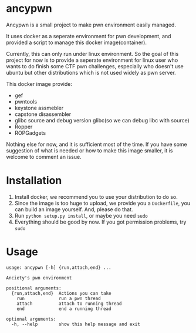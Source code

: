 # ancypwn
Ancypwn is a small project to make pwn environment easily managed.

It uses docker as a seperate environment for pwn development, and provided a script to manage this docker image(container).

Currently, this can only run under linux environment. So the goal of this project for now is to provide a seperate environment for linux user who
wants to do finish some CTF pwn challenges, especially who doesn't use ubuntu but other distributions which is not used widely as pwn server.

This docker image provide:
* gef
* pwntools
* keystone assmebler
* capstone disassembler
* glibc source and debug version glibc(so we can debug libc with source)
* Ropper
* ROPGadgets

Nothing else for now, and it is sufficient most of the time. If you have some suggestion of what is needed or how to make this image smaller, 
it is welcome to comment an issue.

# Installation
1. Install docker, we recommend you to use your distribution to do so.
2. Since the image is too huge to upload, we provide you a `Dockerfile`, you can build an image yourself. And, please do that.
3. Run `python setup.py install`, or maybe you need `sudo`
4. Everything should be good by now. If you got permission problems, try `sudo`

# Usage

```
usage: ancypwn [-h] {run,attach,end} ...

Anciety's pwn environment

positional arguments:
  {run,attach,end}  Actions you can take
    run             run a pwn thread
    attach          attach to running thread
    end             end a running thread

optional arguments:
  -h, --help        show this help message and exit

```
